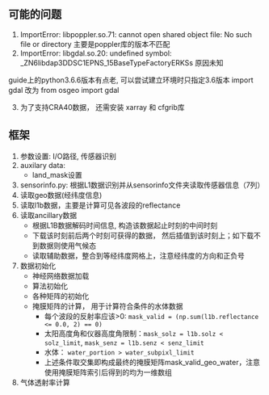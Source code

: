 <!--
 * @Author: yshi
 * @Date: 2022-07-26 10:49:21
 * @LastEditTime: 2022-07-26 10:49:21
 * @LastEditors: 
 * @Description:
 * @FilePath: /yshi/internship_work/oc_smart/Python_Linux/record.md
-->
## 可能的问题

1. ImportError: libpoppler.so.71: cannot open shared object file: No such file or directory
    主要是poppler库的版本不匹配
2. ImportError: libgdal.so.20: undefined symbol: _ZN6libdap3DDSC1EPNS_15BaseTypeFactoryERKSs
    原因未知

guide上的python3.6.6版本有点老, 可以尝试建立环境时只指定3.6版本
import gdal 改为 from osgeo import gdal

3. 为了支持CRA40数据， 还需安装 xarray 和 cfgrib库

## 框架
1. 参数设置: I/O路径, 传感器识别
2. auxilary data:
   + land_mask设置
3. sensorinfo.py: 根据L1数据识别并从sensorinfo文件夹读取传感器信息（7列）
4. 读取geo数据(经纬度信息)
5. 读取l1b数据，主要是计算可见各波段的reflectance
6. 读取ancillary数据
   + 根据L1B数据解码时间信息, 构造该数据起止时刻的中间时刻
   + 下载该时刻前后两个时刻可获得的数据， 然后插值到该时刻上；如下载不到数据则使用气候态
   + 读取辅助数据，整合到等经纬度网格上，注意经纬度的方向和正负号
7. 数据初始化
   + 神经网络数据加载
   + 算法初始化
   + 各种矩阵的初始化
   + 掩膜矩阵的计算， 用于计算符合条件的水体数据
     + 每个波段的反射率应该>0: `mask_valid = (np.sum(l1b.reflectance <= 0.0, 2) == 0)` 
     + 太阳高度角和仪器高度角限制：`mask_solz = l1b.solz < solz_limit`, `mask_senz = l1b.senz < senz_limit`
     + 水体： `water_portion > water_subpixl_limit`
     + 上述条件取交集即构成最终的掩膜矩阵mask_valid_geo_water，注意使用掩膜矩阵索引后得到的均为一维数组
8. 气体透射率计算
